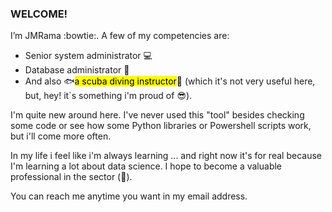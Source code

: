 ### WELCOME!

I’m JMRama :bowtie:. A few of my competencies are:
- Senior system administrator :computer:
- Database administrator :floppy_disk:
- And also :fish:<mark>a scuba diving instructor</mark>:whale: (which it's not very useful here, but, hey! it`s something i'm proud of :sunglasses:).

I'm quite new around here. I've never used this "tool" besides checking some code or see how some Python libraries or Powershell scripts work, but i'll come more often.

In my life i feel like i'm always learning ... and right now it's for real because I'm learning a lot about data science. I hope to become a valuable professional in the sector (:pray:).

You can reach me anytime you want in my email address.
